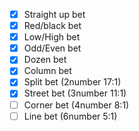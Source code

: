 - [x] Straight up bet
- [x] Red/black bet
- [x] Low/High bet
- [x] Odd/Even bet
- [x] Dozen bet
- [x] Column bet
- [x] Split bet (2number 17:1)
- [x] Street bet (3number 11:1)
- [ ] Corner bet (4number 8:1)
- [ ] Line bet (6number 5:1)